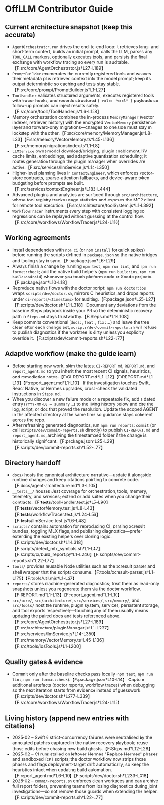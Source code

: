 # OffLLM Contributor Guide

## Current architecture snapshot (keep this accurate)
- `AgentOrchestrator.run` drives the end-to-end loop: it retrieves long- and short-term context, builds an initial prompt, calls the LLM, parses any `TOOL_CALL` markers, optionally executes tools, and persists the final exchange with workflow tracing so every run is auditable.【F:src/core/AgentOrchestrator.js†L27-L189】
- `PromptBuilder` enumerates the currently registered tools and weaves their metadata plus retrieved context into the model prompt; keep its output deterministic so caching and tests stay stable.【F:src/core/prompt/PromptBuilder.js†L1-L27】
- `ToolHandler` validates structured arguments, executes registered tools with tracer hooks, and records structured `{ role: "tool" }` payloads so follow-up prompts can inject results safely.【F:src/core/tools/ToolHandler.js†L6-L158】
- Memory orchestration combines the in-process `MemoryManager` (vector indexer, retriever, history) with the encrypted `VectorMemory` persistence layer and forward-only migrations—changes to one side must stay in lockstep with the other.【F:src/core/memory/MemoryManager.js†L8-L33】【F:src/memory/VectorMemory.ts†L45-L136】【F:src/memory/migrations/index.ts†L1-L8】
- `LLMService` owns model download/bridging, plugin enablement, KV-cache limits, embeddings, and adaptive quantization scheduling; it routes generation through the plugin manager when overrides are active.【F:src/services/llmService.js†L14-L350】
- Higher-level planning lives in `ContextEngineer`, which enforces vector-store contracts, sparse-attention fallbacks, and device-aware token budgeting before prompts are built.【F:src/services/contextEngineer.js†L182-L444】
- Advanced plugins and analytics are surfaced through `src/architecture`, whose tool registry tracks usage statistics and exposes the MCP client for remote tool execution.【F:src/architecture/toolSystem.js†L1-L392】
- `WorkflowTracer` instruments every step with consistent logging so regressions can be replayed without guessing at the control flow.【F:src/core/workflows/WorkflowTracer.js†L24-L116】

## Working agreements
- Install dependencies with `npm ci` (or `npm install` for quick spikes) before running the scripts defined in `package.json` so the native bridges and tooling stay in sync.【F:package.json†L6-L29】
- Always finish a change by running `npm test`, `npm run lint`, and `npm run format:check`; add the native build helpers (`npm run build:ios`, `npm run build:android`) whenever you touch platform code or Xcode projects.【F:package.json†L10-L18】
- Reproduce native flows with the doctor script: `npm run doctor:ios` wraps `scripts/dev/doctor.sh`, mirrors CI heuristics, and drops reports under `ci-reports/<timestamp>` for auditing.【F:package.json†L25-L27】【F:scripts/dev/doctor.sh†L1-L318】 Document any deviations from the baseline Steps playbook inside your PR so the deterministic recovery path in `Steps.md` stays trustworthy.【F:Steps.md†L1-L108】
- Keep commits conventional (`docs:`, `feat:`, `fix:`…) and leave the tree clean after each change set; `scripts/dev/commit-reports.sh` will refuse to publish diagnostics if the worktree is dirty unless you explicitly override it.【F:scripts/dev/commit-reports.sh†L22-L77】

## Adaptive workflow (make the guide learn)
- Before starting new work, skim the latest `CI-REPORT.md`, `REPORT.md`, and `report_agent.md` so you inherit the most recent CI signals, heuristics, and remediation notes.【F:CI-REPORT.md†L1-L12】【F:REPORT.md†L1-L13】【F:report_agent.md†L1-L10】 If the investigation touches Swift, React Native, or Hermes upgrades, cross-check the validated instructions in `Steps.md`.
- When you discover a new failure mode or a repeatable fix, add a dated entry (`YYYY-MM-DD – summary …`) to the living history below and cite the log, script, or doc that proved the resolution. Update the scoped AGENT in the affected directory at the same time so guidance stays coherent across the repo.
- After refreshing generated diagnostics, run `npm run reports:commit` (or call `scripts/dev/commit-reports.sh` directly) to publish `CI-REPORT.md` and `report_agent.md`, archiving the timestamped folder if the change is historically significant.【F:package.json†L25-L29】【F:scripts/dev/commit-reports.sh†L52-L77】

## Directory handoff
- `docs/` hosts the canonical architecture narrative—update it alongside runtime changes and keep citations pointing to concrete code.【F:docs/agent-architecture.md†L3-L105】
- `__tests__/` houses Jest coverage for orchestration, tools, memory, telemetry, and services; extend or add suites when you change their contracts.【F:__tests__/toolHandler.test.js†L5-L90】【F:__tests__/vectorMemory.test.js†L8-L43】【F:__tests__/workflowTracer.test.js†L24-L56】【F:__tests__/llmService.test.js†L6-L48】
- `scripts/` contains automation for reproducing CI, parsing xcresult bundles, toggling MLX flags, and publishing diagnostics—prefer extending the existing helpers over cloning logic.【F:scripts/dev/doctor.sh†L1-L318】【F:scripts/detect_mlx_symbols.sh†L1-L47】【F:scripts/ci/build_report.py†L1-L246】【F:scripts/dev/commit-reports.sh†L22-L77】
- `tools/` provides reusable Node utilities such as the xcresult parser and shell wrapper that the scripts consume.【F:tools/xcresult-parser.js†L1-L175】【F:tools/util.mjs†L1-L27】
- `reports/` stores machine-generated diagnostics; treat them as read-only snapshots unless you regenerate them via the doctor workflow.【F:REPORT.md†L1-L13】【F:report_agent.md†L1-L10】
- `src/core/`, `src/architecture/`, `src/services/`, `src/memory/`, and `src/tools/` host the runtime, plugin system, services, persistent storage, and tool exports respectively—touching any of them usually means updating the paired docs and tests referenced above.【F:src/core/AgentOrchestrator.js†L27-L189】【F:src/architecture/pluginManager.js†L1-L227】【F:src/services/llmService.js†L14-L350】【F:src/memory/VectorMemory.ts†L45-L136】【F:src/tools/iosTools.js†L1-L200】

## Quality gates & evidence
- Commit only after the baseline checks pass locally (`npm test`, `npm run lint`, `npm run format:check`).【F:package.json†L10-L14】 Capture additional artefacts (doctor reports, workflow traces) when debugging so the next iteration starts from evidence instead of guesswork.【F:scripts/dev/doctor.sh†L277-L339】【F:src/core/workflows/WorkflowTracer.js†L24-L115】

## Living history (append new entries with citations)
- 2025-02 – Swift 6 strict-concurrency failures were neutralised by the annotated patches captured in the native recovery playbook; reuse those edits before chasing new build ghosts.【F:Steps.md†L12-L28】
- 2025-02 – CI runs stalled on leftover Hermes "Replace Hermes" phases and sandboxed `[CP]` scripts; the doctor workflow now strips those phases and flags deployment-target drift automatically, so keep the heuristics intact when updating build automation.【F:report_agent.md†L6-L10】【F:scripts/dev/doctor.sh†L233-L318】
- 2025-02 – `commit-reports.sh` enforces clean worktrees and can archive full report folders, preventing teams from losing diagnostics during joint investigations—do not remove those guards when extending the helper.【F:scripts/dev/commit-reports.sh†L22-L77】
